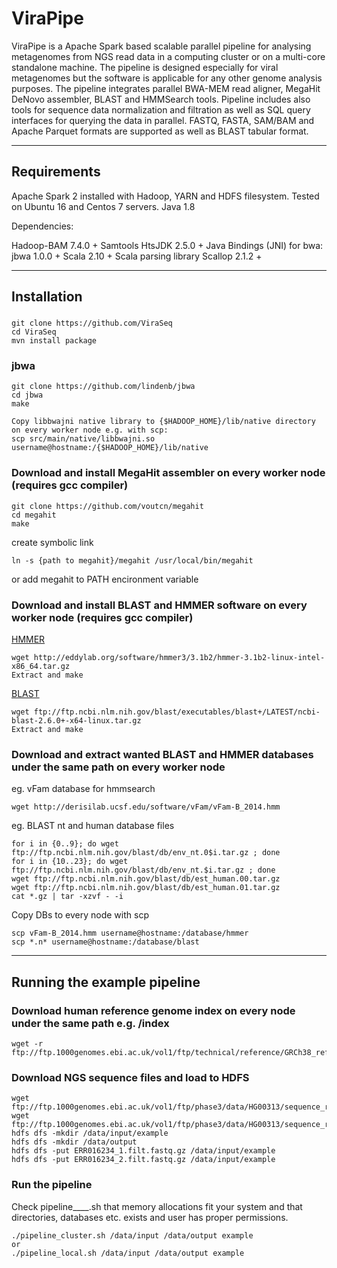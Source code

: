 ViraPipe
==============

ViraPipe is a Apache Spark based scalable parallel pipeline for analysing metagenomes from NGS read data in a computing cluster or on a multi-core standalone machine.
The pipeline is designed especially for viral metagenomes but the software is applicable for any other genome analysis purposes.
The pipeline integrates parallel BWA-MEM read aligner, MegaHit DeNovo assembler, BLAST and HMMSearch tools. Pipeline includes
also tools for sequence data normalization and filtration as well as SQL query interfaces for querying the data in parallel.
FASTQ, FASTA, SAM/BAM and Apache Parquet formats are supported as well as BLAST tabular format.

------------------------------------------------------------------------------------------
Requirements
------------------------------------------------------------------------------------------

Apache Spark 2 installed with Hadoop, YARN and HDFS filesystem.
Tested on Ubuntu 16 and Centos 7 servers.
Java 1.8

Dependencies:

Hadoop-BAM 7.4.0 +
Samtools HtsJDK 2.5.0 +
Java Bindings (JNI) for bwa: jbwa 1.0.0 +
Scala 2.10 +
Scala parsing library Scallop 2.1.2 +

------------------------------------------------------------------------------------------
Installation
------------------------------------------------------------------------------------------

### 
    git clone https://github.com/ViraSeq
    cd ViraSeq
    mvn install package

### jbwa
    git clone https://github.com/lindenb/jbwa
    cd jbwa
    make

    Copy libbwajni native library to {$HADOOP_HOME}/lib/native directory on every worker node e.g. with scp:
    scp src/main/native/libbwajni.so username@hostname:/{$HADOOP_HOME}/lib/native

### Download and install MegaHit assembler on every worker node (requires gcc compiler)
    git clone https://github.com/voutcn/megahit
    cd megahit
    make
create symbolic link

    ln -s {path to megahit}/megahit /usr/local/bin/megahit
or add megahit to PATH encironment variable

### Download and install BLAST and HMMER software on every worker node (requires gcc compiler)

[HMMER](http://www.hmmer.org/download.html)

    wget http://eddylab.org/software/hmmer3/3.1b2/hmmer-3.1b2-linux-intel-x86_64.tar.gz
    Extract and make

[BLAST](https://blast.ncbi.nlm.nih.gov/Blast.cgi?PAGE_TYPE=BlastDocs&DOC_TYPE=Download)

    wget ftp://ftp.ncbi.nlm.nih.gov/blast/executables/blast+/LATEST/ncbi-blast-2.6.0+-x64-linux.tar.gz    
    Extract and make

### Download and extract wanted BLAST and HMMER databases under the same path on every worker node
eg. vFam database for hmmsearch

    wget http://derisilab.ucsf.edu/software/vFam/vFam-B_2014.hmm

eg. BLAST nt and human database files

    for i in {0..9}; do wget ftp://ftp.ncbi.nlm.nih.gov/blast/db/env_nt.0$i.tar.gz ; done
    for i in {10..23}; do wget ftp://ftp.ncbi.nlm.nih.gov/blast/db/env_nt.$i.tar.gz ; done
    wget ftp://ftp.ncbi.nlm.nih.gov/blast/db/est_human.00.tar.gz
    wget ftp://ftp.ncbi.nlm.nih.gov/blast/db/est_human.01.tar.gz
    cat *.gz | tar -xzvf - -i
Copy DBs to every node with scp

    scp vFam-B_2014.hmm username@hostname:/database/hmmer
    scp *.n* username@hostname:/database/blast

------------------------------------------------------------------------------------------
Running the example pipeline
------------------------------------------------------------------------------------------

### Download human reference genome index on every node under the same path e.g. /index
    wget -r ftp://ftp.1000genomes.ebi.ac.uk/vol1/ftp/technical/reference/GRCh38_reference_genome/*

### Download NGS sequence files and load to HDFS
    wget ftp://ftp.1000genomes.ebi.ac.uk/vol1/ftp/phase3/data/HG00313/sequence_read/ERR016234_1.filt.fastq.gz    
    wget ftp://ftp.1000genomes.ebi.ac.uk/vol1/ftp/phase3/data/HG00313/sequence_read/ERR016234_2.filt.fastq.gz    
    hdfs dfs -mkdir /data/input/example    
    hdfs dfs -mkdir /data/output    
    hdfs dfs -put ERR016234_1.filt.fastq.gz /data/input/example
    hdfs dfs -put ERR016234_2.filt.fastq.gz /data/input/example

### Run the pipeline
Check pipeline____.sh that memory allocations fit your system and that directories, databases etc. exists and user has proper permissions.

    ./pipeline_cluster.sh /data/input /data/output example    
    or    
    ./pipeline_local.sh /data/input /data/output example
